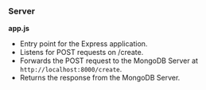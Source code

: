 ### Server
**app.js**
- Entry point for the Express application.
- Listens for POST requests on /create.
- Forwards the POST request to the MongoDB Server at `http://localhost:8000/create`.
- Returns the response from the MongoDB Server.